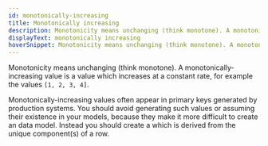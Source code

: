 ```yaml
---
id: monotonically-increasing
title: Monotonically increasing
description: Monotonicity means unchanging (think monotone). A monotonically-increasing value is a value which increases at a constant rate, for example the values 1, 2, 3, 4.
displayText: monotonically increasing 
hoverSnippet: Monotonicity means unchanging (think monotone). A monotonically-increasing value is a value which increases at a constant rate, for example the values 1, 2, 3, 4.
---
```


Monotonicity means unchanging (think monotone). A monotonically-increasing value is a value which increases at a constant rate, for example the values `[1, 2, 3, 4]`.

Monotonically-increasing values often appear in primary keys generated by production systems. You should avoid generating such values or assuming their existence in your models, because they make it more difficult to create an <Term id="idempotent"/> data model. Instead you should create a <Term id="surrogate-key"/> which is derived from the unique component(s) of a row.